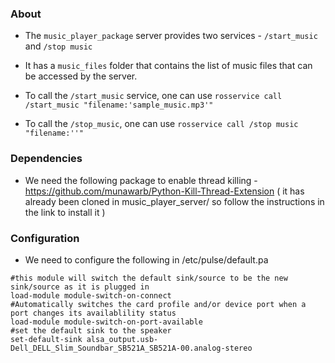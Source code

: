 ### About
* The `music_player_package` server provides two services - `/start_music` and `/stop music`

* It has a `music_files` folder that contains the list of music files that can be accessed by the server.

* To call the `/start_music` service, one can use `rosservice call /start_music "filename:'sample_music.mp3'"`

* To call the `/stop_music`, one can use `rosservice call /stop music "filename:''"`

### Dependencies
* We need the following package to enable thread killing  - https://github.com/munawarb/Python-Kill-Thread-Extension ( it has already been 
cloned in music_player_server/ so follow the instructions in the link to install it )

### Configuration
* We need to configure the following in /etc/pulse/default.pa
```
#this module will switch the default sink/source to be the new sink/source as it is plugged in
load-module module-switch-on-connect
#Automatically switches the card profile and/or device port when a port changes its availablility status
load-module module-switch-on-port-available
#set the default sink to the speaker 
set-default-sink alsa_output.usb-Dell_DELL_Slim_Soundbar_SB521A_SB521A-00.analog-stereo
```
